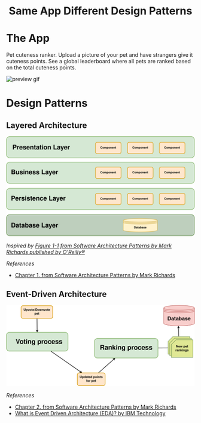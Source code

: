 <h1 align="center">Same App Different Design Patterns</h1>

# The App

Pet cuteness ranker. Upload a picture of your pet and have strangers give it cuteness points. See a global leaderboard where all pets are ranked based on the total cuteness points.

![preview gif](preview.gif)

# Design Patterns

## Layered Architecture

![Layered architecture diagram](layered-architecture/diagram.png)

_Inspired by [Figure 1-1 from Software Architecture Patterns by Mark Richards published by O'Reilly®](https://www.oreilly.com/library/view/software-architecture-patterns/9781491971437/ch01.html)_

_References_

- [Chapter 1. from Software Architecture Patterns by Mark Richards](https://www.oreilly.com/library/view/software-architecture-patterns/9781491971437/ch01.html)

## Event-Driven Architecture

![Event-driven architecture diagram](event-driven-architecture/diagram.png)

_References_

- [Chapter 2. from Software Architecture Patterns by Mark Richards](https://www.oreilly.com/library/view/software-architecture-patterns/9781491971437/ch01.html)
- [What is Event Driven Architecture (EDA)? by IBM Technology](https://www.youtube.com/watch?v=o2HJCGcYwoU)
